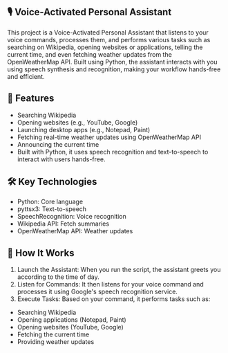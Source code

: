  ## 🎙️ Voice-Activated Personal Assistant

This project is a Voice-Activated Personal Assistant that listens to your voice commands, processes them, and performs various tasks such as searching on Wikipedia, opening websites or applications, telling the current time, and even fetching weather updates from the OpenWeatherMap API. Built using Python, the assistant interacts with you using speech synthesis and recognition, making your workflow hands-free and efficient.

## 🚀 Features

- Searching Wikipedia
- Opening websites (e.g., YouTube, Google)
- Launching desktop apps (e.g., Notepad, Paint)
- Fetching real-time weather updates using OpenWeatherMap API
- Announcing the current time
- Built with Python, it uses speech recognition and text-to-speech to interact with users hands-free.

## 🛠️ Key Technologies
- Python: Core language
- pyttsx3: Text-to-speech
- SpeechRecognition: Voice recognition
- Wikipedia API: Fetch summaries
- OpenWeatherMap API: Weather updates

## 🎯 How It Works
1. Launch the Assistant: When you run the script, the assistant greets you according to the time of day.
2. Listen for Commands: It then listens for your voice command and processes it using Google's speech recognition service.
3. Execute Tasks: Based on your command, it performs tasks such as:
- Searching Wikipedia
- Opening applications (Notepad, Paint)
- Opening websites (YouTube, Google)
- Fetching the current time
- Providing weather updates

